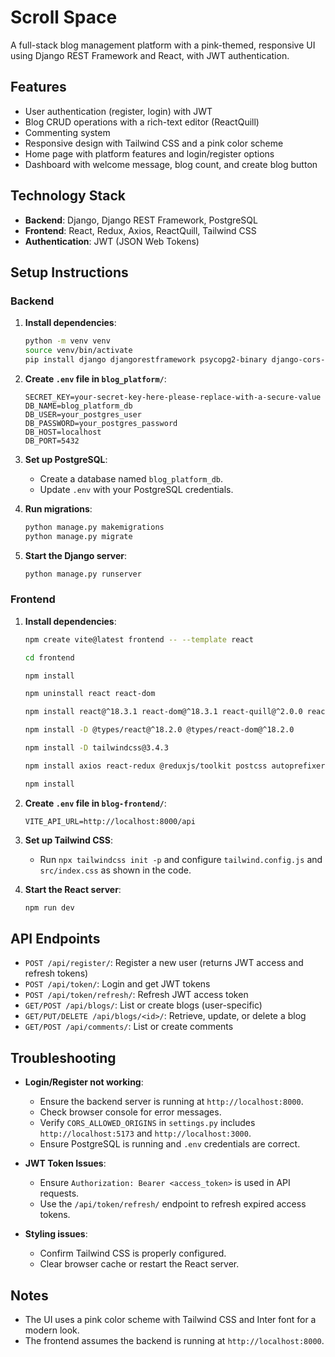 # Scroll Space

A full-stack blog management platform with a pink-themed, responsive UI using Django REST Framework and React, with JWT authentication.

## Features

- User authentication (register, login) with JWT
- Blog CRUD operations with a rich-text editor (ReactQuill)
- Commenting system
- Responsive design with Tailwind CSS and a pink color scheme
- Home page with platform features and login/register options
- Dashboard with welcome message, blog count, and create blog button

## Technology Stack

- **Backend**: Django, Django REST Framework, PostgreSQL
- **Frontend**: React, Redux, Axios, ReactQuill, Tailwind CSS
- **Authentication**: JWT (JSON Web Tokens)

## Setup Instructions

### Backend

1. **Install dependencies**:
   ```bash
   python -m venv venv
   source venv/bin/activate
   pip install django djangorestframework psycopg2-binary django-cors-headers djangorestframework-simplejwt python-dotenv
   ```

2. **Create `.env` file in `blog_platform/`**:
   ```plaintext
   SECRET_KEY=your-secret-key-here-please-replace-with-a-secure-value
   DB_NAME=blog_platform_db
   DB_USER=your_postgres_user
   DB_PASSWORD=your_postgres_password
   DB_HOST=localhost
   DB_PORT=5432
   ```

3. **Set up PostgreSQL**:
   - Create a database named `blog_platform_db`.
   - Update `.env` with your PostgreSQL credentials.

4. **Run migrations**:
   ```bash
   python manage.py makemigrations
   python manage.py migrate
   ```

5. **Start the Django server**:
   ```bash
   python manage.py runserver
   ```

### Frontend

1. **Install dependencies**:
   ```bash
   npm create vite@latest frontend -- --template react

   cd frontend

   npm install

   npm uninstall react react-dom

   npm install react@^18.3.1 react-dom@^18.3.1 react-quill@^2.0.0 react-router-dom@^7.6.3

   npm install -D @types/react@^18.2.0 @types/react-dom@^18.2.0

   npm install -D tailwindcss@3.4.3

   npm install axios react-redux @reduxjs/toolkit postcss autoprefixer

   npm install
   ```

2. **Create `.env` file in `blog-frontend/`**:
   ```plaintext
   VITE_API_URL=http://localhost:8000/api
   ```

3. **Set up Tailwind CSS**:
   - Run `npx tailwindcss init -p` and configure `tailwind.config.js` and `src/index.css` as shown in the code.

4. **Start the React server**:
   ```bash
   npm run dev
   ```

## API Endpoints

- `POST /api/register/`: Register a new user (returns JWT access and refresh tokens)
- `POST /api/token/`: Login and get JWT tokens
- `POST /api/token/refresh/`: Refresh JWT access token
- `GET/POST /api/blogs/`: List or create blogs (user-specific)
- `GET/PUT/DELETE /api/blogs/<id>/`: Retrieve, update, or delete a blog
- `GET/POST /api/comments/`: List or create comments

## Troubleshooting

- **Login/Register not working**:
  - Ensure the backend server is running at `http://localhost:8000`.
  - Check browser console for error messages.
  - Verify `CORS_ALLOWED_ORIGINS` in `settings.py` includes `http://localhost:5173` and `http://localhost:3000`.
  - Ensure PostgreSQL is running and `.env` credentials are correct.

- **JWT Token Issues**:
  - Ensure `Authorization: Bearer <access_token>` is used in API requests.
  - Use the `/api/token/refresh/` endpoint to refresh expired access tokens.

- **Styling issues**:
  - Confirm Tailwind CSS is properly configured.
  - Clear browser cache or restart the React server.

## Notes

- The UI uses a pink color scheme with Tailwind CSS and Inter font for a modern look.
- The frontend assumes the backend is running at `http://localhost:8000`.